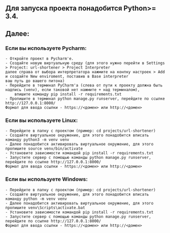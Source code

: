 ## Для запуска проекта понадобится Python>= 3.4.
## Далее:

### Если вы используете Pycharm:
	- Откройте проект в Pycharm'e.
	- Создайте новую виртуальную среду (для этого нужно перейти в Settings > Project: url-shortener > Project Interpreter
	далее справа от выбора интерпретатора нажмите на конпку настроек > Add и создайте New enviroment, поставив в Base interpreter
	ваш путь до вашего питона)
	- Перейдите в терминал PyCharm'a (слева от пути к проекту должна быть надпись (venv), если таковой нет нажмите + над терминалом),
		впишите команду pip install -r requirements.txt
	- Пропишите в терминал python manage.py runserver, перейдите по ссылке http://127.0.0.1:8000/
	Формат для ввода ссылки - https://<домен> или http://<домен>


### Если вы используете Linux:
	- Перейдите в папку с проектом (пример: cd projects/url-shortener)
	- Создайте виртуальное окружение, для этого понадобится вписать команду python3 -m venv venv 
	- Далее понадобится активировать виртуальное окружение, для этого пропишите source venv/bin/activate
	- Установите зависимости командой pip install -r requirements.txt
	- Запустите сервер с помощью команды python manage.py runserver, перейдите по ссылке http://127.0.0.1:8000/
	Формат для ввода ссылки - https://<домен> или http://<домен>

### Если вы используете Windows:
	- Перейдите в папку с проектом (пример: cd projects/url-shortener)
	- Создайте виртуальное окружение, для этого понадобится вписать команду python -m venv venv 
	- Далее понадобится активировать виртуальное окружение, для этого пропишите venv\Scripts\activate.bat
	- Установите зависимости командой pip install -r requirements.txt
	- Запустите сервер с помощью команды python manage.py runserver, перейдите по ссылке http://127.0.0.1:8000/
	Формат для ввода ссылки - https://<домен> или http://<домен>
